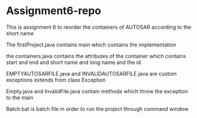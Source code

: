 # Assignment6-repo
This is assignment 6 to reorder the containers of AUTOSAR according to the short name

The firstProject.java contains main which contains the implementation

the containers.java contains the attributes of the container which contains start and end and short name and long name and the id

EMPTYAUTOSARFILE.java and INVALIDAUTOSARFILE.java are custom exceptions extends from class Exception

Empty.java and InvalidFile.java contain methods which throw the exception to the main

Batch.bat is batch file in order to run the project through command window

